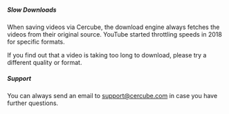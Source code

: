 ##### Slow Downloads

When saving videos via Cercube, the download engine always fetches the videos from their original source. YouTube started throttling speeds in 2018 for specific formats. 

If you find out that a video is taking too long to download, please try a different quality or format.



##### Support

You can always send an email to [support@cercube.com](mailto:support@cercube.com) in case you have further questions.

